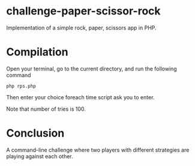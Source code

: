 # challenge-paper-scissor-rock

Implementation of a simple rock, paper, scissors app in PHP.

# Compilation

Open your terminal, go to the current directory, and run the following command

```
php rps.php
```

Then enter your choice foreach time script ask you to enter.

Note that number of tries is 100.

# Conclusion

A command-line challenge where two players with different strategies are playing against each other.
